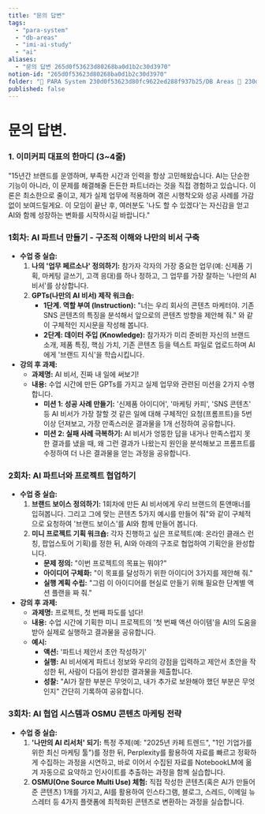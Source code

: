 ```yaml
---
title: "문의 답변"
tags:
  - "para-system"
  - "db-areas"
  - "imi-ai-study"
  - "ai"
aliases:
  - "문의 답변 265d0f53623d80268ba0d1b2c30d3970"
notion-id: "265d0f53623d80268ba0d1b2c30d3970"
folder: "🚀 PARA System 230d0f53623d80fc9622ed288f937b25/DB Areas 🔲 230d0f53623d812fa0e9f500c4679623/IMI AI STUDY 1d9d0f53623d8041bf76c077ebfc7363/인사이터 AI 강의 265d0f53623d80d09670cc41eb858869"
published: false
---
```


# 문의 답변.

### **1. 이미커피 대표의 한마디 (3~4줄)**

"15년간 브랜드를 운영하며, 부족한 시간과 인력을 항상 고민해왔습니다.
AI는 단순한 기능이 아니라, 이 문제를 해결해줄 든든한 파트너라는 것을 직접 경험하고 있습니다.
이론은 최소한으로 줄이고, 제가 실제 업무에 적용하며 겪은 시행착오와 성공 사례를 가감 없이 보여드릴게요. 이 모임이 끝난 후, 여러분도 '나도 할 수 있겠다'는 자신감을 얻고 AI와 함께 성장하는 변화를 시작하시길 바랍니다."

### **1회차: AI 파트너 만들기 - 구조적 이해와 나만의 비서 구축**

* **수업 중 실습:**
  1. **나의 '업무 페르소나' 정의하기:** 참가자 각자의 가장 중요한 업무(예: 신제품 기획, 마케팅 글쓰기, 고객 응대)를 하나 정하고, 그 업무를 가장 잘하는 '나만의 AI 비서'를 상상합니다.
  2. **GPTs(나만의 AI 비서) 제작 워크숍:**
     * **1단계. 역할 부여 (Instruction):** "너는 우리 회사의 콘텐츠 마케터야. 기존 SNS 콘텐츠의 특징을 분석해서 앞으로의 콘텐츠 방향을 제안해 줘." 와 같이 구체적인 지시문을 작성해 봅니다.
     * **2단계: 데이터 주입 (Knowledge):** 참가자가 미리 준비한 자신의 브랜드 소개, 제품 특징, 핵심 가치, 기존 콘텐츠 등을 텍스트 파일로 업로드하며 AI에게 '브랜드 지식'을 학습시킵니다.
* **강의 후 과제:**
  * **과제명:** AI 비서, 진짜 내 일에 써보기!
  * **내용:** 수업 시간에 만든 GPTs를 가지고 실제 업무와 관련된 미션을 2가지 수행합니다.
    * **미션 1: 성공 사례 만들기:** '신제품 아이디어', '마케팅 카피', 'SNS 콘텐츠' 등 AI 비서가 가장 잘할 것 같은 일에 대해 구체적인 요청(프롬프트)을 5번 이상 던져보고, 가장 만족스러운 결과물을 1개 선정하여 공유합니다.
    * **미션 2: 실패 사례 극복하기:** AI 비서가 엉뚱한 답을 내거나 만족스럽지 못한 결과를 냈을 때, 왜 그런 결과가 나왔는지 원인을 분석해보고 프롬프트를 수정하여 더 나은 결과물을 얻는 과정을 공유합니다.

### **2회차: AI 파트너와 프로젝트 협업하기**

* **수업 중 실습:**
  1. **브랜드 보이스 정의하기:** 1회차에 만든 AI 비서에게 우리 브랜드의 톤앤매너를 입혀봅니다. 그리고 그에 맞는 콘텐츠 5가지 예시를 만들어 줘"와 같이 구체적으로 요청하여 '브랜드 보이스'를 AI와 함께 만들어 봅니다.
  2. **미니 프로젝트 기획 워크숍:** 각자 진행하고 싶은 프로젝트(예: 온라인 클래스 런칭, 팝업스토어 기획)를 정한 뒤, AI와 아래의 구조로 협업하여 기획안을 완성합니다.
     * **문제 정의:** "이번 프로젝트의 목표는 뭐야?"
     * **아이디어 구체화:** "이 목표를 달성하기 위한 아이디어 3가지를 제안해 줘."
     * **실행 계획 수립:** "그럼 이 아이디어를 현실로 만들기 위해 필요한 단계별 액션 플랜을 짜 줘."
* **강의 후 과제:**
  * **과제명:** 프로젝트, 첫 번째 파도를 넘다!
  * **내용:** 수업 시간에 기획한 미니 프로젝트의 '첫 번째 액션 아이템'을 AI의 도움을 받아 실제로 실행하고 결과물을 공유합니다.
  * **예시:**
    * **액션:** '파트너 제안서 초안 작성하기'
    * **실행:** AI 비서에게 파트너 정보와 우리의 강점을 입력하고 제안서 초안을 작성한 뒤, 사람이 다듬어 완성한 결과물을 제출합니다.
    * **성찰:** "AI가 잘한 부분은 무엇이고, 내가 추가로 보완해야 했던 부분은 무엇인지" 간단히 기록하여 공유합니다.

### **3회차: AI 협업 시스템과 OSMU 콘텐츠 마케팅 전략**

* **수업 중 실습:**
  1. **'나만의 AI 리서처' 되기:** 특정 주제(예: "2025년 카페 트렌드", "1인 기업가를 위한 최신 마케팅 툴")를 정한 뒤, Perplexity를 활용하여 자료를 빠르고 정확하게 수집하는 과정을 시연하고, 바로 이어서 수집된 자료를 NotebookLM에 옮겨 자동으로 요약하고 인사이트를 추출하는 과정을 함께 실습합니다.
  2. **OSMU(One Source Multi Use) 체험:** 직접 작성한 콘텐츠(혹은 AI가 만들어준 콘텐츠) 1개를 가지고, AI를 활용하여 인스타그램, 블로그, 스레드, 이메일 뉴스레터 등 4가지 플랫폼에 최적화된 콘텐츠로 변환하는 과정을 실습합니다.
